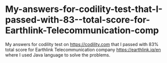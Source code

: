 # My-answers-for-codility-test-that-I-passed-with-83--total-score-for-Earthlink-Telecommunication-comp
My answers for codility test on https://codility.com that I passed with 83% total score for Earthlink Telecommunication company https://earthlink.iq/en where I used Java language to solve the problems.
